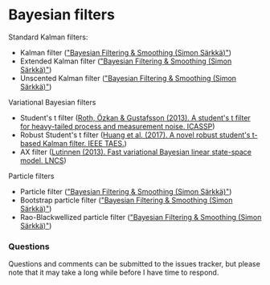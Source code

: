 # Bayesian filters

Standard Kalman filters:

- Kalman filter (["Bayesian Filtering & Smoothing (Simon Särkkä)"](https://www.cambridge.org/core/books/bayesian-filtering-and-smoothing/C372FB31C5D9A100F8476C1B23721A67))
- Extended Kalman filter (["Bayesian Filtering & Smoothing (Simon Särkkä)"](https://www.cambridge.org/core/books/bayesian-filtering-and-smoothing/C372FB31C5D9A100F8476C1B23721A67))
- Unscented Kalman filter (["Bayesian Filtering & Smoothing (Simon Särkkä)"](https://www.cambridge.org/core/books/bayesian-filtering-and-smoothing/C372FB31C5D9A100F8476C1B23721A67))

Variational Bayesian filters

- Student's t filter ([Roth, Özkan & Gustafsson (2013). A student's t filter for heavy-tailed process and measurement noise. ICASSP](https://doi.org/10.1109/ICASSP.2013.6638770))
- Robust Student's t filter ([Huang et al. (2017). A novel robust student's t-based Kalman filter. IEEE TAES.](https://doi.org/10.1109/TAES.2017.2651684))
- AX filter ([Lutinnen (2013). Fast variational Bayesian linear state-space model. LNCS](https://doi.org/10.1007/978-3-642-40988-2_20))

Particle filters

- Particle filter (["Bayesian Filtering & Smoothing (Simon Särkkä)"](https://www.cambridge.org/core/books/bayesian-filtering-and-smoothing/C372FB31C5D9A100F8476C1B23721A67))
- Bootstrap particle filter (["Bayesian Filtering & Smoothing (Simon Särkkä)"](https://www.cambridge.org/core/books/bayesian-filtering-and-smoothing/C372FB31C5D9A100F8476C1B23721A67))
- Rao-Blackwellized particle filter (["Bayesian Filtering & Smoothing (Simon Särkkä)"](https://www.cambridge.org/core/books/bayesian-filtering-and-smoothing/C372FB31C5D9A100F8476C1B23721A67))

### Questions

Questions and comments can be submitted to the issues tracker, but please note that it may take a long while before I have time to respond.